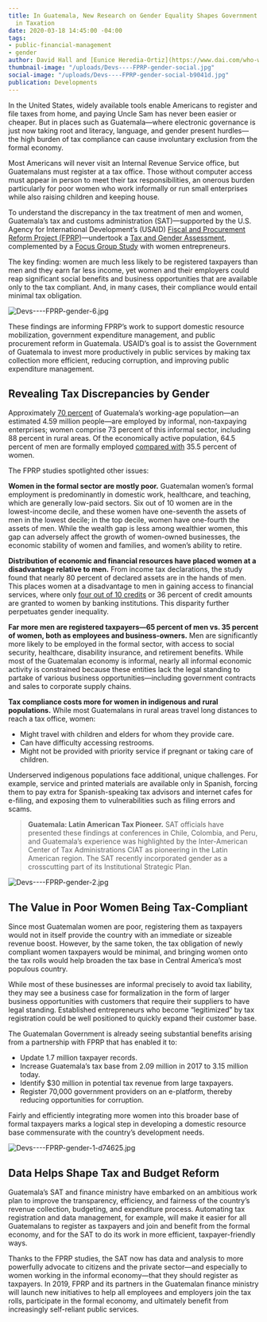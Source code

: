 ```yaml
---
title: In Guatemala, New Research on Gender Equality Shapes Government and USAID Investments
  in Taxation
date: 2020-03-18 14:45:00 -04:00
tags:
- public-financial-management
- gender
author: David Hall and [Eunice Heredia-Ortiz](https://www.dai.com/who-we-are/our-team/eunice-heredia-ortiz)
thumbnail-image: "/uploads/Devs----FPRP-gender-social.jpg"
social-image: "/uploads/Devs----FPRP-gender-social-b9041d.jpg"
publication: Developments
---
```


In the United States, widely available tools enable Americans to register and file taxes from home, and paying Uncle Sam has never been easier or cheaper. But in places such as Guatemala—where electronic governance is just now taking root and literacy, language, and gender present hurdles—the high burden of tax compliance can cause involuntary exclusion from the formal economy.




Most Americans will never visit an Internal Revenue Service office, but Guatemalans must register at a tax office. Those without computer access must appear in person to meet their tax responsibilities, an onerous burden particularly for poor women who work informally or run small enterprises while also raising children and keeping house.

To understand the discrepancy in the tax treatment of men and women, Guatemala’s tax and customs administration (SAT)—supported by the U.S. Agency for International Development’s (USAID) [Fiscal and Procurement Reform Project (FPRP)](https://www.dai.com/our-work/projects/guatemala-fiscal-and-procurement-reform-project-fprp)—undertook a [Tax and Gender Assessment](https://portal.sat.gob.gt/portal/descarga/1853/transparencia/35446/guatemala_tributacion_genero_7junio2018_revoct2018.pdf), complemented by a [Focus Group Study](https://portal.sat.gob.gt/portal/descarga/1853/transparencia/35620/fprp_grupos-focales-costos-cumpimiento_mar15_2018_rev-august-2018_rev16092018.pdf) with women entrepreneurs. 

The key finding: women are much less likely to be registered taxpayers than men and they earn far less income, yet women and their employers could reap significant social benefits and business opportunities that are available only to the tax compliant. And, in many cases, their compliance would entail minimal tax obligation.

![Devs----FPRP-gender-6.jpg](/uploads/Devs----FPRP-gender-6.jpg)

These findings are informing FPRP’s work to support domestic resource mobilization, government expenditure management, and public procurement reform in Guatemala. USAID’s goal is to assist the Government of Guatemala to invest more productively in public services by making tax collection more efficient, reducing corruption, and improving public expenditure management.

## Revealing Tax Discrepancies by Gender

Approximately [70 percent](https://www.ine.gob.gt/index.php/encuestas/empleo-e-ingresos) of Guatemala’s working-age population—an estimated 4.59 million people—are employed by informal, non-taxpaying enterprises; women comprise 73 percent of this informal sector, including 88 percent in rural areas. Of the economically active population, 64.5 percent of men are formally employed [compared with](https://www.ine.gob.gt/index.php/encuestas/empleo-e-ingresos) 35.5 percent of women.

The FPRP studies spotlighted other issues:

**Women in the formal sector are mostly poor.** Guatemalan women’s formal employment is predominantly in domestic work, healthcare, and teaching, which are generally low-paid sectors. Six out of 10 women are in the lowest-income decile, and these women have one-seventh the assets of men in the lowest decile; in the top decile, women have one-fourth the assets of men. While the wealth gap is less among wealthier women, this gap can adversely affect the growth of women-owned businesses, the economic stability of women and families, and women’s ability to retire.

**Distribution of economic and financial resources have placed women at a disadvantage relative to men.** From income tax declarations, the study found that nearly 80 percent of declared assets are in the hands of men. This places women at a disadvantage to men in gaining access to financial services, where only [four out of 10 credits](https://www.sib.gob.gt/web/sib/inicio) or 36 percent of credit amounts are granted to women by banking institutions. This disparity further perpetuates gender inequality.

**Far more men are registered taxpayers—65 percent of men vs. 35 percent of women, both as employees and business-owners.** Men are significantly more likely to be employed in the formal sector, with access to social security, healthcare, disability insurance, and retirement benefits. While most of the Guatemalan economy is informal, nearly all informal economic activity is constrained because these entities lack the legal standing to partake of various business opportunities—including government contracts and sales to corporate supply chains.

**Tax compliance costs more for women in indigenous and rural populations.** While most Guatemalans in rural areas travel long distances to reach a tax office, women:

* Might travel with children and elders for whom they provide care. 
* Can have difficulty accessing restrooms.
* Might not be provided with priority service if pregnant or taking care of children.

Underserved indigenous populations face additional, unique challenges. For example, service and printed materials are available only in Spanish, forcing them to pay extra for Spanish-speaking tax advisors and internet cafes for e-filing, and exposing them to vulnerabilities such as filing errors and scams.

> **Guatemala: Latin American Tax Pioneer.** SAT officials have presented these findings at conferences in Chile, Colombia, and Peru, and Guatemala’s experience was highlighted by the Inter-American Center of Tax Administrations CIAT as pioneering in the Latin American region. The SAT recently incorporated gender as a crosscutting part of its Institutional Strategic Plan.

![Devs----FPRP-gender-2.jpg](/uploads/Devs----FPRP-gender-2.jpg)

## The Value in Poor Women Being Tax-Compliant

Since most Guatemalan women are poor, registering them as taxpayers would not in itself provide the country with an immediate or sizeable revenue boost. However, by the same token, the tax obligation of newly compliant women taxpayers would be minimal, and bringing women onto the tax rolls would help broaden the tax base in Central America’s most populous country. 

While most of these businesses are informal precisely to avoid tax liability, they may see a business case for formalization in the form of larger business opportunities with customers that require their suppliers to have legal standing. Established entrepreneurs who become “legitimized” by tax registration could be well positioned to quickly expand their customer base.

The Guatemalan Government is already seeing substantial benefits arising from a partnership with FPRP that has enabled it to:

* Update 1.7 million taxpayer records.
* Increase Guatemala’s tax base from 2.09 million in 2017 to 3.15 million today.
* Identify $30 million in potential tax revenue from large taxpayers.
* Register 70,000 government providers on an e-platform, thereby reducing opportunities for corruption.

Fairly and efficiently integrating more women into this broader base of formal taxpayers marks a logical step in developing a domestic resource base commensurate with the country’s development needs.

![Devs----FPRP-gender-1-d74625.jpg](/uploads/Devs----FPRP-gender-1-d74625.jpg)

## Data Helps Shape Tax and Budget Reform

Guatemala’s SAT and finance ministry have embarked on an ambitious work plan to improve the transparency, efficiency, and fairness of the country’s revenue collection, budgeting, and expenditure process. Automating tax registration and data management, for example, will make it easier for all Guatemalans to register as taxpayers and join and benefit from the formal economy, and for the SAT to do its work in more efficient, taxpayer-friendly ways.

Thanks to the FPRP studies, the SAT now has data and analysis to more powerfully advocate to citizens and the private sector—and especially to women working in the informal economy—that they should register as taxpayers. In 2019, FPRP and its partners in the Guatemalan finance ministry will launch new initiatives to help all employees and employers join the tax rolls, participate in the formal economy, and ultimately benefit from increasingly self-reliant public services.